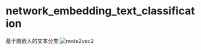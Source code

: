 # network_embedding_text_classification
基于图嵌入的文本分类
![node2vec2](https://user-images.githubusercontent.com/37823466/69210699-90c43880-0b96-11ea-8bd4-899970f80d65.png)

